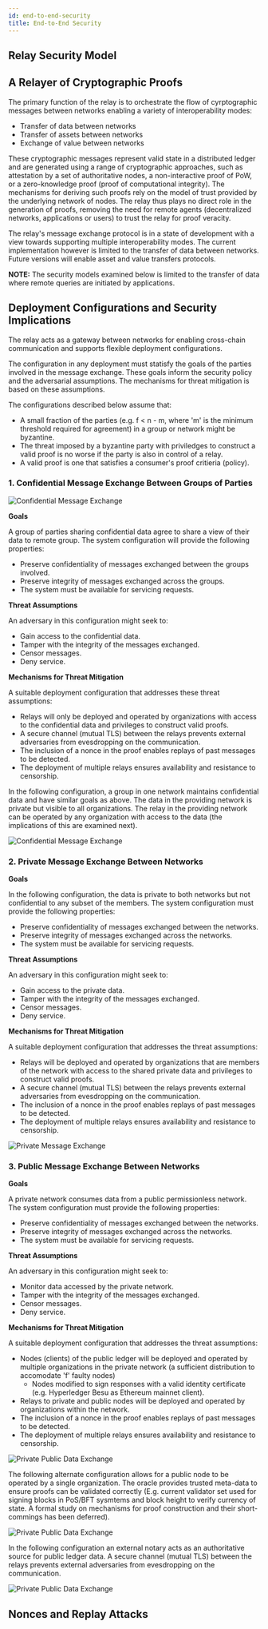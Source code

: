 ```yaml
---
id: end-to-end-security
title: End-to-End Security
---
```


<!--
 Copyright IBM Corp. All Rights Reserved.

 SPDX-License-Identifier: CC-BY-4.0
 -->

## Relay Security Model

## A Relayer of Cryptographic Proofs

The primary function of the relay is to orchestrate the flow of cyrptographic messages between networks enabling a variety of interoperability modes:

* Transfer of data between networks
* Transfer of assets between networks
* Exchange of value between networks

These cryptographic messages represent valid state in a distributed ledger and are generated using a range of cryptographic approaches, such as attestation by a set of authoritative nodes, a non-interactive proof of PoW, or a zero-knowledge proof (proof of computational integrity). The mechanisms for deriving such proofs rely on the model of trust provided by the underlying network of nodes. The relay thus plays no direct role in the generation of proofs, removing the need for remote agents (decentralized networks, applications or users) to trust the relay for proof veracity.

The relay's message exchange protocol is in a state of development with a view towards supporting multiple interoperability modes. The current implementation however is limited to the transfer of data between networks. Future versions will enable asset and value transfers protocols.

**NOTE:** The security models examined below is limited to the transfer of data where remote queries are initiated by applications.

## Deployment Configurations and Security Implications

The relay acts as a gateway between networks for enabling cross-chain communication and supports flexible deployment configurations. 

The configuration in any deployment must statisfy the goals of the parties involved in the message exchange. These goals inform the security policy and the adversarial assumptions. The mechanisms for threat mitigation is based on these assumptions. 

The configurations described below assume that:

* A small fraction of the parties (e.g. f < n - m, where 'm' is the minimum threshold required for agreement) in a group or network might be byzantine. 
* The threat imposed by a byzantine party with priviledges to construct a valid proof is no worse if the party is also in control of a relay.
* A valid proof is one that satisfies a consumer's proof critieria (policy).

### 1. Confidential Message Exchange Between Groups of Parties

![Confidential Message Exchange](../../../images-weaver-docs/relayd/confidential-message-exchange.png "Confidential Message Exchange")

**Goals** 

A group of parties sharing confidential data agree to share a view of their data to remote group. The system configuration will provide the following properties:

* Preserve confidentiality of messages exchanged between the groups involved.
* Preserve integrity of messages exchanged across the groups.
* The system must be available for servicing requests.

**Threat Assumptions**

An adversary in this configuration might seek to:

* Gain access to the confidential data.
* Tamper with the integrity of the messages exchanged.
* Censor messages.
* Deny service.

**Mechanisms for Threat Mitigation**

A suitable deployment configuration that addresses these threat assumptions:

* Relays will only be deployed and operated by organizations with access to the confidential data and privileges to construct valid proofs.
* A secure channel (mutual TLS) between the relays prevents external adversaries from evesdropping on the communication.
* The inclusion of a nonce in the proof enables replays of past messages to be detected.
* The deployment of multiple relays ensures availability and resistance to censorship.

In the following configuration, a group in one network maintains confidential data and have similar goals as above. The data in the providing network is private but visible to all organizations. The relay in the providing network can be operated by any organization with access to the data (the implications of this are examined next).

![Confidential Message Exchange](../../../images-weaver-docs/relayd/confidential-message-exchange2.png "Confidential Message Exchange")

### 2. Private Message Exchange Between Networks

**Goals**

In the following configuration, the data is private to both networks but not confidential to any subset of the members. The system configuration must provide the following properties:

* Preserve confidentiality of messages exchanged between the networks.
* Preserve integrity of messages exchanged across the networks.
* The system must be available for servicing requests.

**Threat Assumptions**

An adversary in this configuration might seek to:

* Gain access to the private data.
* Tamper with the integrity of the messages exchanged.
* Censor messages.
* Deny service.

**Mechanisms for Threat Mitigation**

A suitable deployment configuration that addresses the threat assumptions:

* Relays will be deployed and operated by organizations that are members of the network with access to the shared private data and privileges to construct valid proofs.
* A secure channel (mutual TLS) between the relays prevents external adversaries from evesdropping on the communication.
* The inclusion of a nonce in the proof enables replays of past messages to be detected.
* The deployment of multiple relays ensures availability and resistance to censorship.

![Private Message Exchange](../../../images-weaver-docs/relayd/private-message-exchange.png "Private Message Exchange")


### 3. Public Message Exchange Between Networks

**Goals**

A private network consumes data from a public permissionless network. The system configuration must provide the following properties:

* Preserve confidentiality of messages exchanged between the networks.
* Preserve integrity of messages exchanged across the networks.
* The system must be available for servicing requests.

**Threat Assumptions**

An adversary in this configuration might seek to:

* Monitor data accessed by the private network.
* Tamper with the integrity of the messages exchanged.
* Censor messages.
* Deny service.

**Mechanisms for Threat Mitigation**

A suitable deployment configuration that addresses the threat assumptions:

* Nodes (clients) of the public ledger will be deployed and operated by multiple organizations in the private network (a sufficient distribution to accomodate 'f' faulty nodes)
    * Nodes modified to sign responses with a valid identity certificate (e.g. Hyperledger Besu as Ethereum mainnet client).
* Relays to private and public nodes will be deployed and operated by organizations within the network.
* The inclusion of a nonce in the proof enables replays of past messages to be detected.
* The deployment of multiple relays ensures availability and resistance to censorship.

![Private Public Data Exchange](../../../images-weaver-docs/relayd/private-public-message-exchange.png "Private-Public Message Exchange")

The following alternate configuration allows for a public node to be operated by a single organization. The oracle provides trusted meta-data to ensure proofs can be validated correctly (E.g. current validator set used for signing blocks in PoS/BFT sysmtems and block height to verify currency of state. A formal study on mechanisms for proof construction and their short-commings has been deferred).

![Private Public Data Exchange](../../../images-weaver-docs/relayd/private-public-message-exchange2.png "Private-Public Message Exchange")

In the following configuration an external notary acts as an authoritative source for public ledger data. A secure channel (mutual TLS) between the relays prevents external adversaries from evesdropping on the communication.

![Private Public Data Exchange](../../../images-weaver-docs/relayd/private-public-message-exchange3.png "Private-Public Message Exchange")


## Nonces and Replay Attacks




